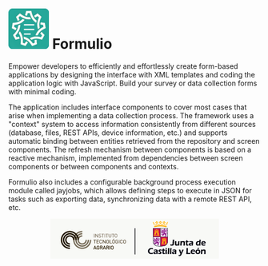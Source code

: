 # ![Icono de la aplicación](logo.png) Formulio

Empower developers to efficiently and effortlessly create form-based applications by designing the interface with XML templates and coding the application logic with JavaScript. Build your survey or data collection forms with minimal coding.

The application includes interface components to cover most cases that arise when implementing a data collection process. The framework uses a "context" system to access information consistently from different sources (database, files, REST APIs, device information, etc.) and supports automatic binding between entities retrieved from the repository and screen components. The refresh mechanism between components is based on a reactive mechanism, implemented from dependencies between screen components or between components and contexts.

Formulio also includes a configurable background process execution module called jayjobs, which allows defining steps to execute in JSON for tasks such as exporting data, synchronizing data with a remote REST API, etc.

<div align="center">
    <img src="itacyl3.png">
</div>
